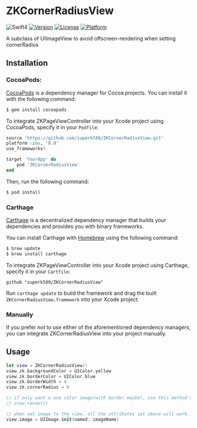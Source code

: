 # ZKCornerRadiusView
![Swift4](https://img.shields.io/badge/Swift-4.0-orange.svg?style=flat)
[![Version](https://img.shields.io/cocoapods/v/ZKCornerRadiusView.svg?style=flat)](http://cocoapods.org/pods/ZKCornerRadiusView)
[![License](https://img.shields.io/cocoapods/l/ZKCornerRadiusView.svg?style=flat)](http://cocoapods.org/pods/ZKCornerRadiusView)
[![Platform](https://img.shields.io/cocoapods/p/ZKCornerRadiusView.svg?style=flat)](http://cocoapods.org/pods/ZKCornerRadiusView)  

A subclass of UIImageView to avoid offscreen-rendering when setting cornerRadius

## Installation

### CocoaPods:

[CocoaPods](http://cocoapods.org) is a dependency manager for Cocoa projects. You can install it with the following command:

```bash
$ gem install cocoapods
```
To integrate ZKPageViewController into your Xcode project using CocoaPods, specify it in your `Podfile`:

```ruby
source 'https://github.com/superk589/ZKCornerRadiusView.git'
platform :ios, '8.0'
use_frameworks!

target 'YourApp' do
    pod 'ZKCornerRadiusView'
end
```

Then, run the following command:

```bash
$ pod install
```

### Carthage

[Carthage](https://github.com/Carthage/Carthage) is a decentralized dependency manager that builds your dependencies and provides you with binary frameworks.

You can install Carthage with [Homebrew](http://brew.sh/) using the following command:

```bash
$ brew update
$ brew install carthage
```

To integrate ZKPageViewController into your Xcode project using Carthage, specify it in your `Cartfile`:

```ogdl
github "superk589/ZKCornerRadiusView"
```

Run `carthage update` to build the framework and drag the built `ZKCornerRadiusView.framework` into your Xcode project.

### Manually

If you prefer not to use either of the aforementioned dependency managers, you can integrate ZKCornerRadiusView into your project manually.

## Usage
```swift
let view = ZKCornerRadiusView()
view.zk.backgroundColor = UIColor.yellow
view.zk.borderColor = UIColor.blue
view.zk.borderWidth = 4
view.zk.cornerRadius = 6

// if only want a one color image(with border maybe), use this method manually.
// view.render()

// when set image to the view, all the attributes set above will work.
view.image = UIImage.init(named: imageName)
```
